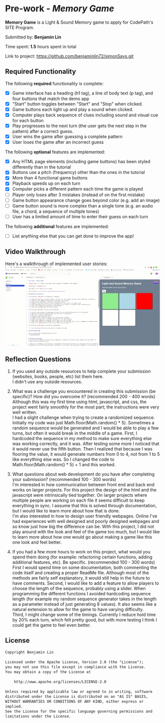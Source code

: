 # Pre-work - *Memory Game*

**Memory Game** is a Light & Sound Memory game to apply for CodePath's SITE Program. 

Submitted by: **Benjamin Lin**

Time spent: **1.5** hours spent in total

Link to project: https://github.com/benjaminlin72/simonSays.git

## Required Functionality

The following **required** functionality is complete:

* [x] Game interface has a heading (h1 tag), a line of body text (p tag), and four buttons that match the demo app
* [x] "Start" button toggles between "Start" and "Stop" when clicked. 
* [x] Game buttons each light up and play a sound when clicked. 
* [x] Computer plays back sequence of clues including sound and visual cue for each button
* [x] Play progresses to the next turn (the user gets the next step in the pattern) after a correct guess. 
* [x] User wins the game after guessing a complete pattern
* [x] User loses the game after an incorrect guess

The following **optional** features are implemented:

* [x] Any HTML page elements (including game buttons) has been styled differently than in the tutorial
* [x] Buttons use a pitch (frequency) other than the ones in the tutorial
* [x] More than 4 functional game buttons
* [x] Playback speeds up on each turn
* [x] Computer picks a different pattern each time the game is played
* [ ] Player only loses after 3 mistakes (instead of on the first mistake)
* [ ] Game button appearance change goes beyond color (e.g. add an image)
* [ ] Game button sound is more complex than a single tone (e.g. an audio file, a chord, a sequence of multiple tones)
* [ ] User has a limited amount of time to enter their guess on each turn

The following **additional** features are implemented:

- [ ] List anything else that you can get done to improve the app!

## Video Walkthrough

Here's a walkthrough of implemented user stories:
![](featureDemo.gif)


## Reflection Questions
1. If you used any outside resources to help complete your submission (websites, books, people, etc) list them here.  
I didn't use any outside resources.

2. What was a challenge you encountered in creating this submission (be specific)? How did you overcome it? (recommended 200 - 400 words)  
Although this was my first time using html, javascript, and css, the project went fairly smoothly for the most part; the instructions
were very well written.  
I had a slight challenge when trying to create a randomized sequence. Initially my code was just Math.floor(Math.random() * 5).
Sometimes a random sequence would be generated and I would be able to play a few turns, but often it would break in the middle of a game.
First, I hardcoded the sequence in my method to make sure everything else was working correctly, and it was.
After testing some more I noticed that it would never use the fifth button. Then I realized that because I was flooring the value, 
it would generate numbers from 0 to 4, not from 1 to 5 like everything else was.
So I changed the code to Math.floor(Math.random() * 5) + 1 and this worked.

3. What questions about web development do you have after completing your submission? (recommended 100 - 300 words)   
I'm interested in how communication between front end and back end works on larger projects. For this project the design
of the html and the javascript were intrinsically tied together. On larger projects where multiple people are working on each file
it seems difficult to keep everything in sync. I assume that this is solved through documentation, but I would like to learn more
about how that is done.  
I'm also interested in how to design user friendly webpages. Online I've had experiences with well designed and poorly designed
webpages and so know just how big the difference can be. With this project, I did not play around with the look and feel of the game
too much, but I would like to learn more about how one would go about making a game like this one look and feel better.

4. If you had a few more hours to work on this project, what would you spend them doing (for example: refactoring certain functions, adding additional features, etc). Be specific. (recommended 100 - 300 words)   
First I would spend time on some documentation, both commenting the code itself and creating a proper ReadMe file.
Although most of the methods are fairly self explanatory, it would still help in the future to have comments.
Second, I would like to add a feature to allow players to choose the length of the sequence, probably using a slider. When programming
the different functions I avoided hardcoding sequence length (for example my random sequence generator takes in the length as a parameter
instead of just generating 8 values). It also seems like a natural extension to allow for the game to have varying difficulty.  
Third, I might change some of the timings. Currently I reduce hold time by 20% each turn, which felt pretty good, but with more
testing I think I could get the game to feel even better.



## License

    Copyright Benjamin Lin

    Licensed under the Apache License, Version 2.0 (the "License");
    you may not use this file except in compliance with the License.
    You may obtain a copy of the License at

        http://www.apache.org/licenses/LICENSE-2.0

    Unless required by applicable law or agreed to in writing, software
    distributed under the License is distributed on an "AS IS" BASIS,
    WITHOUT WARRANTIES OR CONDITIONS OF ANY KIND, either express or implied.
    See the License for the specific language governing permissions and
    limitations under the License.